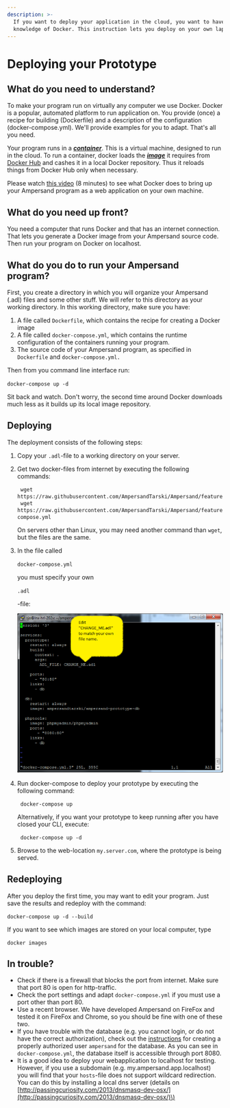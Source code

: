 ```yaml
---
description: >-
  If you want to deploy your application in the cloud, you want to have basic
  knowledge of Docker. This instruction lets you deploy on your own laptop.
---
```


# Deploying your Prototype

## What do you need to understand?

To make your program run on virtually any computer we use Docker. Docker is a popular, automated platform to run application on. You provide \(once\) a recipe for building \(Dockerfile\) and a description of the configuration \(docker-compose.yml\). We'll provide examples for you to adapt. That's all you need.

Your program runs in a [_**container**_](https://docs.docker.com/get-started/#docker-concepts). This is a virtual machine, designed to run in the cloud. To run a container, docker loads the [_**image**_](https://docs.docker.com/get-started/#docker-concepts) it requires from [Docker Hub](https://hub.docker.com/u/ampersandtarski/) and cashes it in a local Docker repository. Thus it reloads things from Docker Hub only when necessary.

Please watch [this video](https://youtu.be/XqHTJfTVnoQ) \(8 minutes\) to see what Docker does to bring up your Ampersand program as a web application on your own machine.

## What do you need up front?

You need a computer that runs Docker and that has an internet connection. That lets you generate a Docker image from your Ampersand source code. Then run your program on Docker on localhost.

## What do you do to run your Ampersand program?

First, you create a directory in which you will organize your Ampersand \(.adl\) files and some other stuff. We will refer to this directory as your working directory. In this working directory, make sure you have:

1. A file called `Dockerfile`, which contains the recipe for creating a Docker image
2. A file called `docker-compose.yml`, which contains the runtime configuration of the containers running your program.
3. The source code of your Ampersand program, as specified in `Dockerfile` and `docker-compose.yml.`

Then from you command line interface run:

`docker-compose up -d`

Sit back and watch. Don't worry, the second time around Docker downloads much less as it builds up its local image repository.

## Deploying

The deployment consists of the following steps:

1. Copy your `.adl`-file to a working directory on your server.  
2. Get two docker-files from internet by executing the following commands:

   ```text
    wget https://raw.githubusercontent.com/AmpersandTarski/Ampersand/feature/dockerize/docker/sample/Dockerfile
    wget https://raw.githubusercontent.com/AmpersandTarski/Ampersand/feature/dockerize/docker/sample/docker-compose.yml
   ```

   On servers other than Linux, you may need another command than `wget`, but the files are the same.

3. In the file called

   `docker-compose.yml`

   you must specify your own

   `.adl`

   -file:

   ![](../.gitbook/assets/screenshot-docker-compose.png)

4. Run docker-compose to deploy your prototype by executing the following command:

   ```text
    docker-compose up
   ```

   Alternatively, if you want your prototype to keep running after you have closed your CLI, execute:

   ```text
    docker-compose up -d
   ```

5. Browse to the web-location `my.server.com`, where the prototype is being served.

## Redeploying

After you deploy the first time, you may want to edit your program. Just save the results and redeploy with the command:

```text
docker-compose up -d --build
```

If you want to see which images are stored on your local computer, type

```text
docker images
```

## In trouble?

* Check if there is a firewall that blocks the port from internet. Make sure that port 80 is open for http-traffic.
* Check the port settings and adapt `docker-compose.yml` if you must use a port other than port 80.
* Use a recent browser. We have developed Ampersand on FireFox and tested it on FireFox and Chrome, so you should be fine with one of these two.
* If you have trouble with the database \(e.g. you cannot login, or do not have the correct authorization\), check out the [instructions](installing-the-tools-manually.md) for creating a properly authorized user `ampersand` for the database. As you can see in `docker-compose.yml`, the database itself is accessible through port 8080.
* It is a good idea to deploy your webapplication to localhost for testing. However, if you use a subdomain \(e.g. my.ampersand.app.localhost\) you will find that your `hosts`-file does not support wildcard redirection. You can do this by installing a local dns server \(details on [http://passingcuriosity.com/2013/dnsmasq-dev-osx/](http://passingcuriosity.com/2013/dnsmasq-dev-osx/)\)

